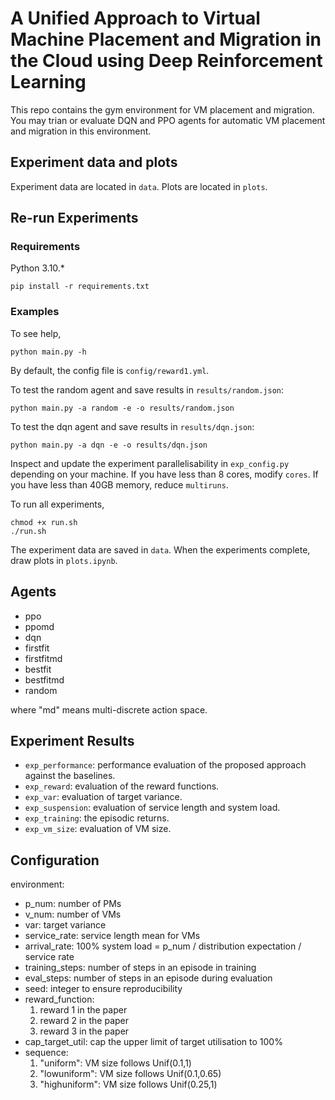 # A Unified Approach to Virtual Machine Placement and Migration in the Cloud using Deep Reinforcement Learning

This repo contains the gym environment for VM placement and migration. You may trian or evaluate DQN and PPO agents for automatic VM placement and migration in this environment.



## Experiment data and plots

Experiment data are located in `data`. Plots are located in `plots`.

## Re-run Experiments

### Requirements

Python 3.10.*

```shell
pip install -r requirements.txt
```

### Examples

To see help,

```shell
python main.py -h
```

By default, the config file is `config/reward1.yml`.

To test the random agent and save results in `results/random.json`:

```shell
python main.py -a random -e -o results/random.json
```

To test the dqn agent and save results in `results/dqn.json`:

```shell
python main.py -a dqn -e -o results/dqn.json
```

Inspect and update the experiment parallelisability in `exp_config.py` depending on your machine. If you have less than 8 cores, modify `cores`. If you have less than 40GB memory, reduce `multiruns`. 

To run all experiments,

```shell
chmod +x run.sh
./run.sh
```



The experiment data are saved in `data`. When the experiments complete, draw plots in `plots.ipynb`.

## Agents

- ppo
- ppomd
- dqn
- firstfit
- firstfitmd
- bestfit
- bestfitmd
- random

where "md" means multi-discrete action space.

## Experiment Results

- `exp_performance`: performance evaluation of the proposed approach against the baselines. 
- `exp_reward`: evaluation of the reward functions.
- `exp_var`: evaluation of target variance.
- `exp_suspension`: evaluation of service length and system load.
- `exp_training`: the episodic returns.
- `exp_vm_size`: evaluation of VM size. 

## Configuration

environment:

- p_num: number of PMs
- v_num: number of VMs
- var: target variance
- service_rate: service length mean for VMs
- arrival_rate: 100% system load = p_num / distribution expectation / service rate
- training_steps: number of steps in an episode in training
- eval_steps: number of steps in an episode during evaluation
- seed: integer to ensure reproducibility
- reward_function:
    1. reward 1 in the paper
    2. reward 2 in the paper
    3. reward 3 in the paper
- cap_target_util: cap the upper limit of target utilisation to 100%
- sequence:
    1. "uniform": VM size follows Unif(0.1,1)
    2. "lowuniform": VM size follows Unif(0.1,0.65)
    3. "highuniform": VM size follows Unif(0.25,1)
